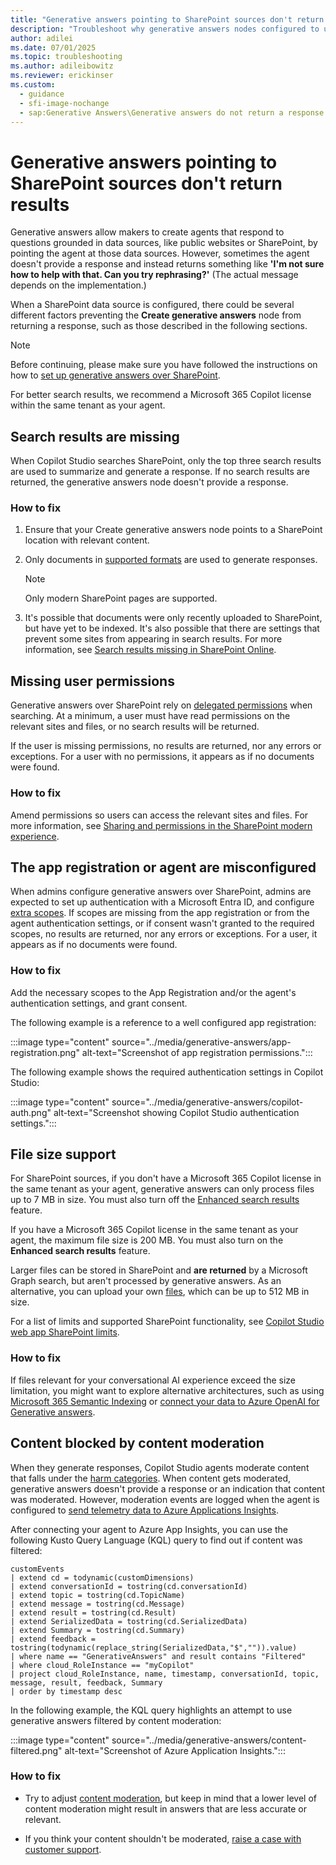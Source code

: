 ```yaml
---
title: "Generative answers pointing to SharePoint sources don't return results"
description: "Troubleshoot why generative answers nodes configured to use SharePoint knowledge sources don't return results."
author: adilei
ms.date: 07/01/2025
ms.topic: troubleshooting
ms.author: adileibowitz
ms.reviewer: erickinser
ms.custom:
  - guidance
  - sfi-image-nochange
  - sap:Generative Answers\Generative answers do not return a response
---
```


# Generative answers pointing to SharePoint sources don't return results

Generative answers allow makers to create agents that respond to questions grounded in data sources, like public websites or SharePoint, by pointing the agent at those data sources. However, sometimes the agent doesn't provide a response and instead returns something like **'I'm not sure how to help with that. Can you try rephrasing?'** (The actual message depends on the implementation.)

When a SharePoint data source is configured, there could be several different factors preventing the **Create generative answers** node from returning a response, such as those described in the following sections.

> [!Note]
> Before continuing, please make sure you have followed the instructions on how to [set up generative answers over SharePoint](/microsoft-copilot-studio/nlu-boost-node).
>
> For better search results, we recommend a Microsoft 365 Copilot license within the same tenant as your agent.

## Search results are missing

When Copilot Studio searches SharePoint, only the top three search results are used to summarize and generate a response. If no search results are returned, the generative answers node doesn't provide a response.

### How to fix

1. Ensure that your Create generative answers node points to a SharePoint location with relevant content.

1. Only documents in [supported formats](/microsoft-copilot-studio/nlu-boost-node#supported-content) are used to generate responses.

    > [!Note]
    > Only modern SharePoint pages are supported.

1. It's possible that documents were only recently uploaded to SharePoint, but have yet to be indexed. It's also possible that there are settings that prevent some sites from appearing in search results. For more information, see [Search results missing in SharePoint Online](/sharepoint/troubleshoot/search/search-results-missing).

## Missing user permissions

Generative answers over SharePoint rely on [delegated permissions](/microsoft-copilot-studio/nlu-boost-node#authentication) when searching. At a minimum, a user must have read permissions on the relevant sites and files, or no search results will be returned.

If the user is missing permissions, no results are returned, nor any errors or exceptions. For a user with no permissions, it appears as if no documents were found.

### How to fix

Amend permissions so users can access the relevant sites and files. For more information, see [Sharing and permissions in the SharePoint modern experience](/sharepoint/modern-experience-sharing-permissions).

## The app registration or agent are misconfigured

When admins configure generative answers over SharePoint, admins are expected to set up authentication with a Microsoft Entra ID, and configure [extra scopes](/microsoft-copilot-studio/configuration-end-user-authentication#authenticate-manually). If scopes are missing from the app registration or from the agent authentication settings, or if consent wasn't granted to the required scopes, no results are returned, nor any errors or exceptions. For a user, it appears as if no documents were found.

### How to fix

Add the necessary scopes to the App Registration and/or the agent's authentication settings, and grant consent.

The following example is a reference to a well configured app registration:

:::image type="content" source="../media/generative-answers/app-registration.png" alt-text="Screenshot of app registration permissions.":::

The following example shows the required authentication settings in Copilot Studio:

:::image type="content" source="../media/generative-answers/copilot-auth.png" alt-text="Screenshot showing Copilot Studio authentication settings.":::

## File size support

For SharePoint sources, if you don't have a Microsoft 365 Copilot license in the same tenant as your agent, generative answers can only process files up to 7 MB in size. You must also turn off the [Enhanced search results](/microsoft-copilot-studio/knowledge-copilot-studio#tenant-graph-grounding) feature.

If you have a Microsoft 365 Copilot license in the same tenant as your agent, the maximum file size is 200 MB. You must also turn on the **Enhanced search results** feature.

Larger files can be stored in SharePoint and **are returned** by a Microsoft Graph search, but aren't processed by generative answers. As an alternative, you can upload your own [files](/microsoft-copilot-studio/knowledge-add-file-upload), which can be up to 512 MB in size.

For a list of limits and supported SharePoint functionality, see [Copilot Studio web app SharePoint limits](/microsoft-copilot-studio/requirements-quotas#copilot-studio-web-app-sharepoint-limits).

### How to fix

If files relevant for your conversational AI experience exceed the size limitation, you might want to explore alternative architectures, such as using [Microsoft 365 Semantic Indexing](/microsoftsearch/semantic-index-for-copilot) or [connect your data to Azure OpenAI for Generative answers](/microsoft-copilot-studio/nlu-generative-answers-azure-openai).

## Content blocked by content moderation

When they generate responses, Copilot Studio agents moderate content that falls under the [harm categories](/azure/ai-services/content-safety/concepts/harm-categories). When content gets moderated, generative answers doesn't provide a response or an indication that content was moderated. However, moderation events are logged when the agent is configured to [send telemetry data to Azure Applications Insights](/microsoft-copilot-studio/advanced-bot-framework-composer-capture-telemetry#connect-your-copilot-studio-agent-to-application-insights).

After connecting your agent to Azure App Insights, you can use the following Kusto Query Language (KQL) query to find out if content was filtered:

```kusto
customEvents
| extend cd = todynamic(customDimensions)
| extend conversationId = tostring(cd.conversationId)
| extend topic = tostring(cd.TopicName)
| extend message = tostring(cd.Message)
| extend result = tostring(cd.Result)
| extend SerializedData = tostring(cd.SerializedData)
| extend Summary = tostring(cd.Summary)
| extend feedback = tostring(todynamic(replace_string(SerializedData,"$","")).value)
| where name == "GenerativeAnswers" and result contains "Filtered"
| where cloud_RoleInstance == "myCopilot"
| project cloud_RoleInstance, name, timestamp, conversationId, topic, message, result, feedback, Summary
| order by timestamp desc
```

In the following example, the KQL query highlights an attempt to use generative answers filtered by content moderation:

:::image type="content" source="../media/generative-answers/content-filtered.png" alt-text="Screenshot of Azure Application Insights.":::

### How to fix

- Try to adjust [content moderation](/microsoft-copilot-studio/nlu-boost-conversations#content-moderation), but keep in mind that a lower level of content moderation might result in answers that are less accurate or relevant.

- If you think your content shouldn't be moderated, [raise a case with customer support](/power-platform/admin/get-help-support).
